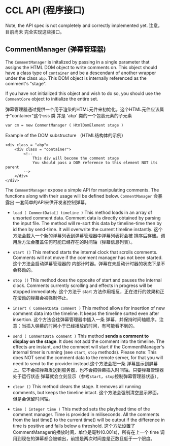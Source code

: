 # CCL API (程序接口)

Note, the API spec is not completely and correctly implemented yet. 注意，目前尚未
完全实现这些接口。

CommentManager (弹幕管理器)
----
The `CommentManager` is initalized by passing in a single parameter that assigns
the HTML DOM object to write comments on. This object should have a class type
of `container` and be a descendant of another wrapper under the class `abp`.
This DOM object is internally referenced as the comment's "stage".

If you have not initialized this object and wish to do so, you should use the
`CommentCore` object to initialize the entire set.

弹幕管理器通过提供一个用于渲染的HTML元件来初始化。这个HTML元件应该属于"container"这个css 类
并是 'abp' 类的一个包裹元素的子元素

	var cm = new CommentManager ( HtmlDomElement stage )

Example of the DOM substructure （HTML结构体的示例）

	<div class = "abp">
		<div class = "container">
			<!--
				This div will become the comment stage
				You should pass a DOM reference to this element NOT its parent
			-->
		</div>
	</div>

The `CommentManager` expose a simple API for manipulating comments. The
functions along with their usage will be defined below. `CommentManager` 会暴露出
一套简单的API来供开发者控制弹幕。

* `load ( CommentData[] timeline )`
	This method loads in an array of unsorted comment data. Comment data is
	directly obtained by parsing the input file. The method will re-sort this
	data by timeline-time then by id then by send-time. It will overwrite the
	current timeline instantly. 这个方法会载入一个新的弹幕列表到弹幕管理器中弹幕列表将会被
	排序后存储。调用后方法会覆盖任何可能已经存在的时间轴（弹幕信息列表）。

* `start ()`
	This method starts the internal clock that scrolls comments. Comments will
	not move if the comment manager has not been started. 这个方法会启动弹幕管理器的
	内部计时器。弹幕在未启动计时器的状态下是不会移动的。

* `stop ()`
	This method does the opposite of start and pauses the internal clock.
	Comments currently scrolling and effects in progress will be stopped
	immediately. 这个方法于 start 方法作用相反，正在进行的效果和正在滚动的弹幕会被强制停止。

* `insert ( CommentData comment )`
	This method allows for insertion of new comment data into the timeline. It
	keeps the timeline sorted even after insertion. 这个方法会往弹幕管理器中插入一条
	弹幕，并保持时间轴顺序。注意：当插入弹幕的时间小于已经播放的时间，有可能看不到的。

* `send ( CommentData comment )`
	This method **sends a comment to display on the stage**. It does not add the
	comment into the timeline. The effects are instant, and the comment will
	start if the CommentManager's internal timer is running (see `start`, `stop`
	methods). Please note: This does NOT send the comment data to the remote
	server, for that you will need to send to the provider instead.这个方法会把一条
	弹幕显示到屏幕上。它不会把弹幕发送到服务器，也不会把弹幕插入时间轴。只要弹幕管理器处于运行状态
	弹幕就会立刻显示（参考`start`，`stop`控制弹幕管理器状态）。

* `clear ()`
	This method clears the stage. It removes all running comments, but keeps the
	timeline intact. 这个方法会强制清空显示界面，但是会保留时间轴。

* `time ( integer time )`
	This method sets the playhead time of the comment manager. Time is provided
	in miliseconds. All the comments from the last time() to the current time()
	will be output if the difference in time is positive and falls below a
	threshold. 这个方法设置了CommentManager的播放时间，单位是毫秒(0.001s)，所有在上一个
	time 调用到现在的弹幕都会被输出，前提是两次时间差是正数且低于一个限度。
